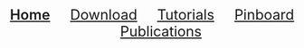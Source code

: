 <!-- ## Welcome to GitHub Pages -->
<div align="center"> 
   <a href="./index.html" style="font-size:25px;font-weight:600;"       >Home</a>  &nbsp;&nbsp;&nbsp;&nbsp;&nbsp;&nbsp;&nbsp;
   <a href="./download.html" style="font-size:25px;font-weight:400"     >Download</a>  &nbsp;&nbsp;&nbsp;&nbsp;&nbsp;&nbsp;&nbsp;
   <a href="./tutorials.html" style="font-size:25px;font-weight:400"    >Tutorials</a> &nbsp;&nbsp;&nbsp;&nbsp;&nbsp;&nbsp;&nbsp;
   <a href="./pinboard.html" style="font-size:25px;font-weight:400"     >Pinboard</a>  &nbsp;&nbsp;&nbsp;&nbsp;&nbsp;&nbsp;&nbsp;
   <a href="./publications.html" style="font-size:25px;font-weight:400" >Publications</a> 
</div> 





